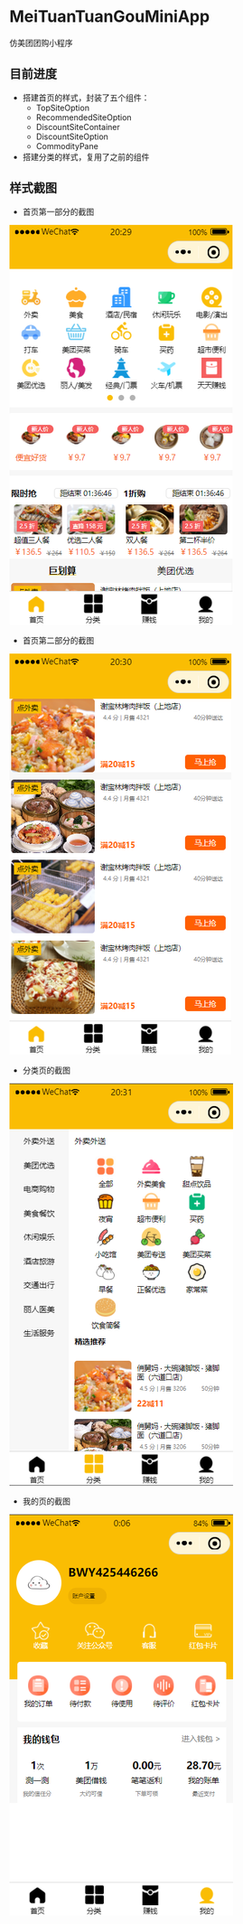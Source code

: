 # MeiTuanTuanGouMiniApp
仿美团团购小程序

## 目前进度

- 搭建首页的样式，封装了五个组件：
  - TopSiteOption
  - RecommendedSiteOption
  - DiscountSiteContainer
  - DiscountSiteOption
  - CommodityPane
- 搭建分类的样式，复用了之前的组件

## 样式截图

- 首页第一部分的截图

![](./README/index1.png)

- 首页第二部分的截图

![](./README/index2.png)

- 分类页的截图
  
![](./README/classficiation1.png)

- 我的页的截图

![](./README/mine1.png)